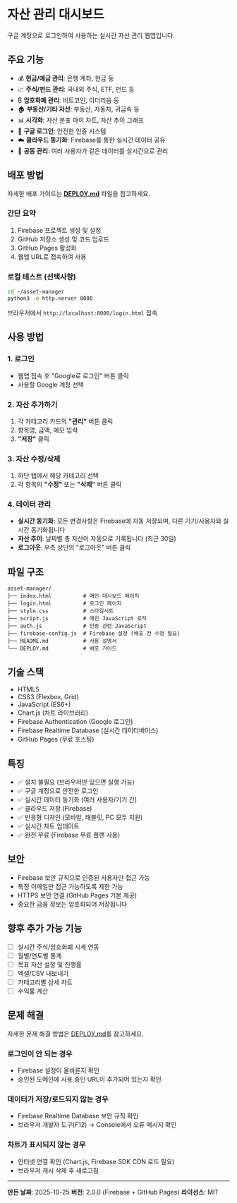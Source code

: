 # 자산 관리 대시보드

구글 계정으로 로그인하여 사용하는 실시간 자산 관리 웹앱입니다.

## 주요 기능

- 💰 **현금/예금 관리**: 은행 계좌, 현금 등
- 📈 **주식/펀드 관리**: 국내외 주식, ETF, 펀드 등
- ₿ **암호화폐 관리**: 비트코인, 이더리움 등
- 🏠 **부동산/기타 자산**: 부동산, 자동차, 귀금속 등
- 📊 **시각화**: 자산 분포 파이 차트, 자산 추이 그래프
- 🔐 **구글 로그인**: 안전한 인증 시스템
- ☁️ **클라우드 동기화**: Firebase를 통한 실시간 데이터 공유
- 👥 **공동 관리**: 여러 사용자가 같은 데이터를 실시간으로 관리

## 배포 방법

자세한 배포 가이드는 **[DEPLOY.md](./DEPLOY.md)** 파일을 참고하세요.

### 간단 요약
1. Firebase 프로젝트 생성 및 설정
2. GitHub 저장소 생성 및 코드 업로드
3. GitHub Pages 활성화
4. 웹앱 URL로 접속하여 사용

### 로컬 테스트 (선택사항)

```bash
cd ~/asset-manager
python3 -m http.server 8000
```

브라우저에서 `http://localhost:8000/login.html` 접속

## 사용 방법

### 1. 로그인
- 웹앱 접속 후 "Google로 로그인" 버튼 클릭
- 사용할 Google 계정 선택

### 2. 자산 추가하기
1. 각 카테고리 카드의 **"관리"** 버튼 클릭
2. 항목명, 금액, 메모 입력
3. **"저장"** 클릭

### 3. 자산 수정/삭제
1. 하단 탭에서 해당 카테고리 선택
2. 각 항목의 **"수정"** 또는 **"삭제"** 버튼 클릭

### 4. 데이터 관리
- **실시간 동기화**: 모든 변경사항은 Firebase에 자동 저장되며, 다른 기기/사용자와 실시간 동기화됩니다
- **자산 추이**: 날짜별 총 자산이 자동으로 기록됩니다 (최근 30일)
- **로그아웃**: 우측 상단의 "로그아웃" 버튼 클릭

## 파일 구조

```
asset-manager/
├── index.html          # 메인 대시보드 페이지
├── login.html          # 로그인 페이지
├── style.css           # 스타일시트
├── script.js           # 메인 JavaScript 로직
├── auth.js             # 인증 관련 JavaScript
├── firebase-config.js  # Firebase 설정 (배포 전 수정 필요)
├── README.md           # 사용 설명서
└── DEPLOY.md           # 배포 가이드
```

## 기술 스택

- HTML5
- CSS3 (Flexbox, Grid)
- JavaScript (ES6+)
- Chart.js (차트 라이브러리)
- Firebase Authentication (Google 로그인)
- Firebase Realtime Database (실시간 데이터베이스)
- GitHub Pages (무료 호스팅)

## 특징

- ✅ 설치 불필요 (브라우저만 있으면 실행 가능)
- ✅ 구글 계정으로 안전한 로그인
- ✅ 실시간 데이터 동기화 (여러 사용자/기기 간)
- ✅ 클라우드 저장 (Firebase)
- ✅ 반응형 디자인 (모바일, 태블릿, PC 모두 지원)
- ✅ 실시간 차트 업데이트
- ✅ 완전 무료 (Firebase 무료 플랜 사용)

## 보안

- Firebase 보안 규칙으로 인증된 사용자만 접근 가능
- 특정 이메일만 접근 가능하도록 제한 가능
- HTTPS 보안 연결 (GitHub Pages 기본 제공)
- 중요한 금융 정보는 암호화되어 저장됩니다

## 향후 추가 가능 기능

- [ ] 실시간 주식/암호화폐 시세 연동
- [ ] 월별/연도별 통계
- [ ] 목표 자산 설정 및 진행률
- [ ] 엑셀/CSV 내보내기
- [ ] 카테고리별 상세 차트
- [ ] 수익률 계산

## 문제 해결

자세한 문제 해결 방법은 [DEPLOY.md](./DEPLOY.md#문제-해결)를 참고하세요.

### 로그인이 안 되는 경우
- Firebase 설정이 올바른지 확인
- 승인된 도메인에 사용 중인 URL이 추가되어 있는지 확인

### 데이터가 저장/로드되지 않는 경우
- Firebase Realtime Database 보안 규칙 확인
- 브라우저 개발자 도구(F12) → Console에서 오류 메시지 확인

### 차트가 표시되지 않는 경우
- 인터넷 연결 확인 (Chart.js, Firebase SDK CDN 로드 필요)
- 브라우저 캐시 삭제 후 새로고침

---

**만든 날짜**: 2025-10-25
**버전**: 2.0.0 (Firebase + GitHub Pages)
**라이선스**: MIT

